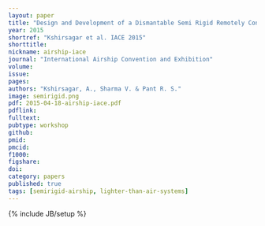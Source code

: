 ```yaml
---
layout: paper
title: "Design and Development of a Dismantable Semi Rigid Remotely Controlled Airship"
year: 2015
shortref: "Kshirsagar et al. IACE 2015"
shorttitle: 
nickname: airship-iace
journal: "International Airship Convention and Exhibition"
volume:
issue:
pages:
authors: "Kshirsagar, A., Sharma V. & Pant R. S."
image: semirigid.png
pdf: 2015-04-18-airship-iace.pdf
pdflink:
fulltext:  
pubtype: workshop
github:
pmid:  
pmcid:
f1000:
figshare:
doi: 
category: papers
published: true
tags: [semirigid-airship, lighter-than-air-systems]
---
```

{% include JB/setup %}


